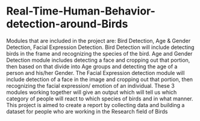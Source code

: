 # Real-Time-Human-Behavior-detection-around-Birds
Modules that are included in the project are: Bird Detection, Age &amp; Gender Detection, Facial Expression Detection. Bird Detection will include detecting birds in the frame and recognizing the species of the bird. Age and Gender Detection module includes detecting a face and cropping out that portion, then based on that divide into Age groups and detecting the age of a person and his/her Gender. The Facial Expression detection module will include detection of a face in the image and cropping out that portion, then recognizing the facial expression/ emotion of an individual. These 3 modules working together will give an output which will tell us which category of people will react to which species of birds and in what manner. This project is aimed to create a report by collecting data and building a dataset for people who are working in the Research field of Birds
